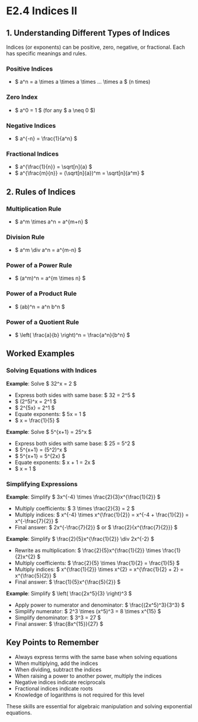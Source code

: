 # E2.4 Indices II

## 1. Understanding Different Types of Indices

Indices (or exponents) can be positive, zero, negative, or fractional. Each has specific meanings and rules.

### Positive Indices
- $ a^n = a \times a \times a \times ... \times a $ (n times)

### Zero Index
- $ a^0 = 1 $ (for any $ a \neq 0 $)

### Negative Indices
- $ a^{-n} = \frac{1}{a^n} $

### Fractional Indices
- $ a^{\frac{1}{n}} = \sqrt[n]{a} $
- $ a^{\frac{m}{n}} = (\sqrt[n]{a})^m = \sqrt[n]{a^m} $

## 2. Rules of Indices

### Multiplication Rule
- $ a^m \times a^n = a^{m+n} $

### Division Rule
- $ a^m \div a^n = a^{m-n} $

### Power of a Power Rule
- $ (a^m)^n = a^{m \times n} $

### Power of a Product Rule
- $ (ab)^n = a^n b^n $

### Power of a Quotient Rule
- $ \left( \frac{a}{b} \right)^n = \frac{a^n}{b^n} $

## Worked Examples

### Solving Equations with Indices
**Example**: Solve $ 32^x = 2 $
- Express both sides with same base: $ 32 = 2^5 $
- $ (2^5)^x = 2^1 $
- $ 2^{5x} = 2^1 $
- Equate exponents: $ 5x = 1 $
- $ x = \frac{1}{5} $

**Example**: Solve $ 5^{x+1} = 25^x $
- Express both sides with same base: $ 25 = 5^2 $
- $ 5^{x+1} = (5^2)^x $
- $ 5^{x+1} = 5^{2x} $
- Equate exponents: $ x + 1 = 2x $
- $ x = 1 $

### Simplifying Expressions
**Example**: Simplify $ 3x^{-4} \times \frac{2}{3}x^{\frac{1}{2}} $
- Multiply coefficients: $ 3 \times \frac{2}{3} = 2 $
- Multiply indices: $ x^{-4} \times x^{\frac{1}{2}} = x^{-4 + \frac{1}{2}} = x^{-\frac{7}{2}} $
- Final answer: $ 2x^{-\frac{7}{2}} $ or $ \frac{2}{x^{\frac{7}{2}}} $

**Example**: Simplify $ \frac{2}{5}x^{\frac{1}{2}} \div 2x^{-2} $
- Rewrite as multiplication: $ \frac{2}{5}x^{\frac{1}{2}} \times \frac{1}{2}x^{2} $
- Multiply coefficients: $ \frac{2}{5} \times \frac{1}{2} = \frac{1}{5} $
- Multiply indices: $ x^{\frac{1}{2}} \times x^{2} = x^{\frac{1}{2} + 2} = x^{\frac{5}{2}} $
- Final answer: $ \frac{1}{5}x^{\frac{5}{2}} $

**Example**: Simplify $ \left( \frac{2x^5}{3} \right)^3 $
- Apply power to numerator and denominator: $ \frac{(2x^5)^3}{3^3} $
- Simplify numerator: $ 2^3 \times (x^5)^3 = 8 \times x^{15} $
- Simplify denominator: $ 3^3 = 27 $
- Final answer: $ \frac{8x^{15}}{27} $

## Key Points to Remember
- Always express terms with the same base when solving equations
- When multiplying, add the indices
- When dividing, subtract the indices
- When raising a power to another power, multiply the indices
- Negative indices indicate reciprocals
- Fractional indices indicate roots
- Knowledge of logarithms is not required for this level

These skills are essential for algebraic manipulation and solving exponential equations.